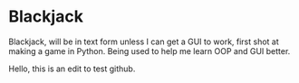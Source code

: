 # Blackjack
Blackjack, will be in text form unless I can get a GUI to work, first shot at making a game in Python. Being used to help me learn OOP and GUI better.

Hello, this is an edit to test github.
